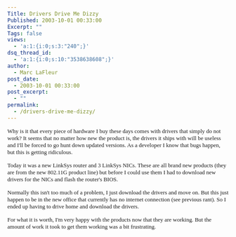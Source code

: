 ```yaml
---
Title: Drivers Drive Me Dizzy
Published: 2003-10-01 00:33:00
Excerpt: ""
Tags: false
views:
  - 'a:1:{i:0;s:3:"240";}'
dsq_thread_id:
  - 'a:1:{i:0;s:10:"3538638608";}'
author:
  - Marc LaFleur
post_date:
  - 2003-10-01 00:33:00
post_excerpt:
  - ""
permalink:
  - /drivers-drive-me-dizzy/
---
```

<p><font face=Verdana size=2>Why is it that every piece of hardware I buy these days comes with drivers that simply do not work? It seems that no matter how new the product is, the drivers it ships with will be useless and I'll be forced to go hunt down updated versions. As a developer I know that bugs happen, but this is getting ridiculous. </font></p>
<p><font face=Verdana size=2>Today it was a new LinkSys&nbsp;router and 3 LinkSys NICs. These are all brand new products (they are from the new 802.11G product line) but before I could use them I had to download new drivers for the NICs and flash the router's BIOS. </font></p>
<p><font face=Verdana size=2>Normally this isn't too much of a problem, I just download the drivers and move on. But this just happen to be&nbsp;in the new office that currently has no internet connection (see previous rant). So I ended up having to drive home and download the drivers. </font></p>
<p><font face=Verdana size=2>For what it is worth, I'm very happy with the products now that they are working. But the amount of work it took to get them working was a bit frustrating. </font></p>